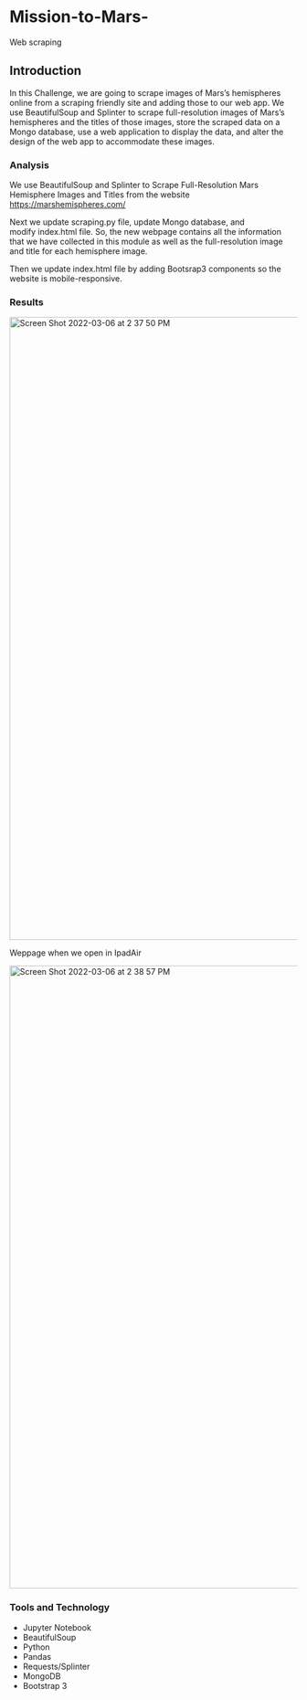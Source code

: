 # Mission-to-Mars-
Web scraping
## Introduction
In this Challenge, we are going to scrape images of Mars’s hemispheres online from a scraping friendly site and adding those to our web app. We use  BeautifulSoup and Splinter to scrape full-resolution images of Mars’s hemispheres and the titles of those images, store the scraped data on a Mongo database, use a web application to display the data, and alter the design of the web app to accommodate these images.

### Analysis 
We use BeautifulSoup and Splinter to Scrape Full-Resolution Mars Hemisphere Images and Titles from the website https://marshemispheres.com/ 




Next we update scraping.py file, update Mongo database, and modify index.html file. So, the new webpage contains all the information that we have collected in this module as well as the full-resolution image and title for each hemisphere image. 

Then we update index.html file by adding Bootsrap3 components so the website is mobile-responsive.
### Results

<img width="1091" alt="Screen Shot 2022-03-06 at 2 37 50 PM" src="https://user-images.githubusercontent.com/72629108/156943250-32dce9ed-7800-4f07-9f70-928119c9f668.png">

Weppage when we open in IpadAir

<img width="1091" alt="Screen Shot 2022-03-06 at 2 38 57 PM" src="https://user-images.githubusercontent.com/72629108/156943264-7d4ec062-c59c-4e72-85bc-609723b71937.png">


### Tools and Technology
* Jupyter Notebook
* BeautifulSoup
* Python
* Pandas
* Requests/Splinter
* MongoDB
* Bootstrap 3


